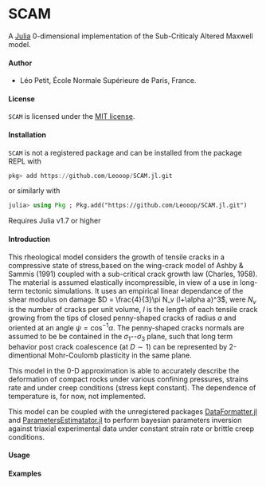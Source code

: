 # SCAM 

A [Julia](http://julialang.org) 0-dimensional implementation of the Sub-Criticaly Altered Maxwell model.

#### Author
- Léo Petit, École Normale Supérieure de Paris, France.

#### License

`SCAM` is licensed under the [MIT license](./LICENSE.md).

#### Installation

`SCAM` is not a registered package and can be installed from the package REPL with
```julia
pkg> add https://github.com/Leooop/SCAM.jl.git
```
or similarly with
```julia
julia> using Pkg ; Pkg.add("https://github.com/Leooop/SCAM.jl.git")
```
Requires Julia v1.7 or higher

#### Introduction

This rheological model considers the growth of tensile cracks in a compressive state of stress,based on the wing-crack model of Ashby & Sammis (1991) coupled with a sub-critical crack growth law (Charles, 1958).
The material is assumed elastically incompressible, in view of a use in long-term tectonic simulations.
It uses an empirical linear dependance of the shear modulus on damage $D = \frac{4}{3}\pi N_v (l+\alpha a)^3$, were $N_v$ is the number of cracks per unit volume, $l$ is the length of each tensile crack growing from the tips of closed penny-shaped cracks of radius $a$ and oriented at an angle $\psi=\cos^{-1}{\alpha}$.
The penny-shaped cracks normals are assumed to be be contained in the $\sigma_1$--$\sigma_3$ plane, such that long term behavior post crack coalescence (at $D \sim  1$) can be represented by 2-dimentional Mohr-Coulomb plasticity in the same plane.

This model in the 0-D approximation is able to accurately describe the deformation of compact rocks under various confining pressures, strains rate and under creep conditions (stress kept constant). The dependence of temperature is, for now, not implemented.

This model can be coupled with the unregistered packages [DataFormatter.jl](https://github.com/Leooop/DataFormatter.jl) and [ParametersEstimatator.jl](https://github.com/Leooop/ParametersEstimator.jl) to perform bayesian parameters inversion against triaxial experimental data under constant strain rate or brittle creep conditions.

#### Usage



#### Examples


